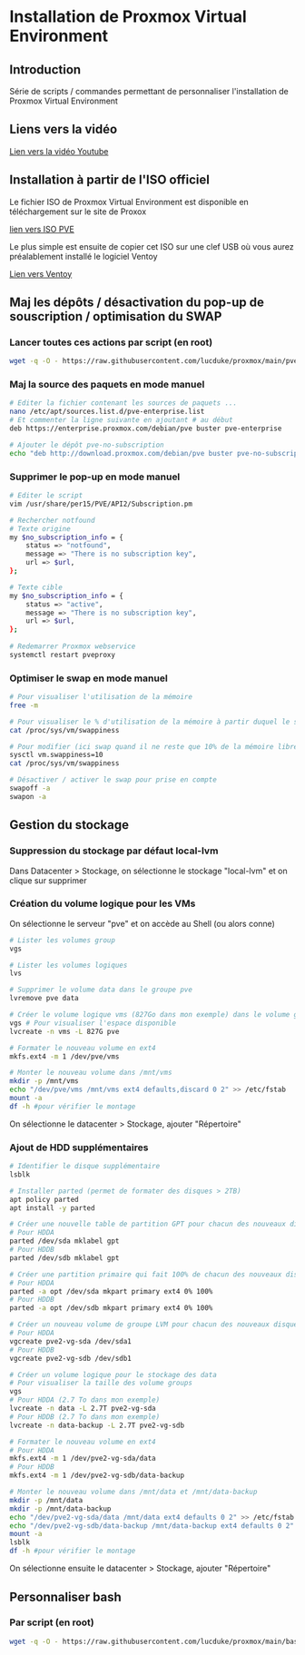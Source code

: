 # Installation de Proxmox Virtual Environment



## Introduction

Série de scripts / commandes permettant de personnaliser l'installation de Proxmox Virtual Environment


## Liens vers la vidéo

[Lien vers la vidéo Youtube](https://youtu.be/PJS46zHgErA)


## Installation à partir de l'ISO officiel
Le fichier ISO de Proxmox Virtual Environment est disponible en téléchargement sur le site de Proxox

[lien vers ISO PVE](https://www.proxmox.com/en/downloads/category/iso-images-pve)

Le plus simple est ensuite de copier cet ISO sur une clef USB où vous aurez préalablement installé le logiciel Ventoy

[Lien vers Ventoy](https://www.ventoy.net/en/index.html)



## Maj les dépôts / désactivation du pop-up de souscription / optimisation du SWAP

### Lancer toutes ces actions par script (en root)

```bash
wget -q -O - https://raw.githubusercontent.com/lucduke/proxmox/main/pve-no-subscription.sh | bash
```



### Maj la source des paquets en mode manuel

```bash
# Editer la fichier contenant les sources de paquets ...
nano /etc/apt/sources.list.d/pve-enterprise.list
# Et commenter la ligne suivante en ajoutant # au début
deb https://enterprise.proxmox.com/debian/pve buster pve-enterprise

# Ajouter le dépôt pve-no-subscription
echo "deb http://download.proxmox.com/debian/pve buster pve-no-subscription" >> /etc/apt/sources.list
```



### Supprimer le pop-up en mode manuel

``` bash
# Editer le script
vim /usr/share/per15/PVE/API2/Subscription.pm

# Rechercher notfound
# Texte origine
my $no_subscription_info = {
	status => "notfound",
	message => "There is no subscription key",
	url => $url,
};

# Texte cible
my $no_subscription_info = {
	status => "active",
	message => "There is no subscription key",
	url => $url,
};
  
# Redemarrer Proxmox webservice
systemctl restart pveproxy
```



### Optimiser le swap en mode manuel

```bash
# Pour visualiser l'utilisation de la mémoire
free -m

# Pour visualiser le % d'utilisation de la mémoire à partir duquel le swap est activé
cat /proc/sys/vm/swappiness

# Pour modifier (ici swap quand il ne reste que 10% de la mémoire libre)
sysctl vm.swappiness=10
cat /proc/sys/vm/swappiness

# Désactiver / activer le swap pour prise en compte
swapoff -a
swapon -a

```



## Gestion du stockage

### Suppression du stockage par défaut local-lvm

Dans Datacenter > Stockage, on sélectionne le stockage "local-lvm" et on clique sur supprimer



### Création du volume logique pour les VMs

On sélectionne le serveur "pve" et on accède au Shell (ou alors conne)

```bash
# Lister les volumes group
vgs

# Lister les volumes logiques
lvs

# Supprimer le volume data dans le groupe pve
lvremove pve data

# Créer le volume logique vms (827Go dans mon exemple) dans le volume group pve
vgs # Pour visualiser l'espace disponible
lvcreate -n vms -L 827G pve

# Formater le nouveau volume en ext4
mkfs.ext4 -m 1 /dev/pve/vms

# Monter le nouveau volume dans /mnt/vms
mkdir -p /mnt/vms
echo "/dev/pve/vms /mnt/vms ext4 defaults,discard 0 2" >> /etc/fstab
mount -a
df -h #pour vérifier le montage
```



On sélectionne le datacenter > Stockage, ajouter "Répertoire"



### Ajout de HDD supplémentaires

```bash
# Identifier le disque supplémentaire
lsblk

# Installer parted (permet de formater des disques > 2TB)
apt policy parted
apt install -y parted

# Créer une nouvelle table de partition GPT pour chacun des nouveaux disques
# Pour HDDA
parted /dev/sda mklabel gpt
# Pour HDDB
parted /dev/sdb mklabel gpt

# Créer une partition primaire qui fait 100% de chacun des nouveaux disques
# Pour HDDA
parted -a opt /dev/sda mkpart primary ext4 0% 100%
# Pour HDDB
parted -a opt /dev/sdb mkpart primary ext4 0% 100%

# Créer un nouveau volume de groupe LVM pour chacun des nouveaux disques
# Pour HDDA
vgcreate pve2-vg-sda /dev/sda1
# Pour HDDB
vgcreate pve2-vg-sdb /dev/sdb1

# Créer un volume logique pour le stockage des data
# Pour visualiser la taille des volume groups
vgs
# Pour HDDA (2.7 To dans mon exemple)
lvcreate -n data -L 2.7T pve2-vg-sda
# Pour HDDB (2.7 To dans mon exemple)
lvcreate -n data-backup -L 2.7T pve2-vg-sdb

# Formater le nouveau volume en ext4
# Pour HDDA
mkfs.ext4 -m 1 /dev/pve2-vg-sda/data
# Pour HDDB
mkfs.ext4 -m 1 /dev/pve2-vg-sdb/data-backup

# Monter le nouveau volume dans /mnt/data et /mnt/data-backup
mkdir -p /mnt/data
mkdir -p /mnt/data-backup
echo "/dev/pve2-vg-sda/data /mnt/data ext4 defaults 0 2" >> /etc/fstab
echo "/dev/pve2-vg-sdb/data-backup /mnt/data-backup ext4 defaults 0 2" >> /etc/fstab
mount -a
lsblk
df -h #pour vérifier le montage
```

On sélectionne ensuite le datacenter > Stockage, ajouter "Répertoire"



## Personnaliser bash

### Par script (en root)

```bash
wget -q -O - https://raw.githubusercontent.com/lucduke/proxmox/main/bash-custom.sh | bash
```
